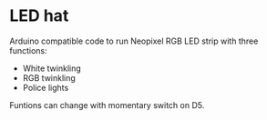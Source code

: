# LED hat

Arduino compatible code to run Neopixel RGB LED strip with three functions:
- White twinkling
- RGB twinkling
- Police lights

Funtions can change with momentary switch on D5.